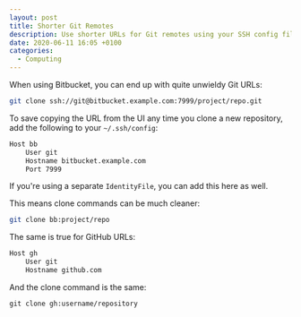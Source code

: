 ```yaml
---
layout: post
title: Shorter Git Remotes
description: Use shorter URLs for Git remotes using your SSH config file.
date: 2020-06-11 16:05 +0100
categories:
  - Computing
---
```


When using Bitbucket, you can end up with quite unwieldy Git URLs:

```bash
git clone ssh://git@bitbucket.example.com:7999/project/repo.git
```

To save copying the URL from the UI any time you clone a new repository, add the following to your `~/.ssh/config`:

```bash
Host bb
    User git
    Hostname bitbucket.example.com
    Port 7999
```

If you're using a separate `IdentityFile`, you can add this here as well.

This means clone commands can be much cleaner:

```bash
git clone bb:project/repo
```

The same is true for GitHub URLs:

```bash
Host gh
    User git
    Hostname github.com
```

And the clone command is the same:

```
git clone gh:username/repository
```

